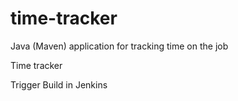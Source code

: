 # time-tracker
Java (Maven) application for tracking time on the job

Time tracker

Trigger Build in Jenkins
